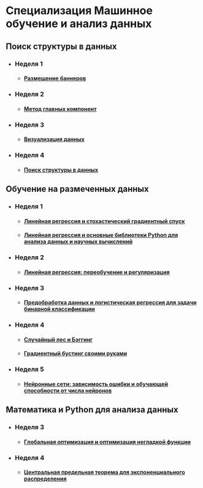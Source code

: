 # Специализация Машинное обучение и анализ данных

## Поиск структуры в данных

* ### Неделя 1
  * #### [Размещение баннеров](https://github.com/alimar05/Machine_learning_and_data_analysis/blob/master/Поиск%20структуры%20в%20данных/Неделя%201/Подробнее%20о%20методах%20кластеризации/Размещение%20баннеров.ipynb)

* ### Неделя 2
  * #### [Метод главных компонент](https://github.com/alimar05/Machine_learning_and_data_analysis/blob/master/Поиск%20структуры%20в%20данных/Неделя%202/Метод%20главных%20компонент/PCA.ipynb)

* ### Неделя 3
  * #### [Визуализация данных](https://github.com/alimar05/Machine_learning_and_data_analysis/blob/master/Поиск%20структуры%20в%20данных/Неделя%203/Визуализация%20данных/VisualizationPeerReview.ipynb)
  
* ### Неделя 4
  * #### [Поиск структуры в данных](https://github.com/alimar05/Machine_learning_and_data_analysis/blob/master/Поиск%20структуры%20в%20данных/Неделя%204/Тематическое%20моделирование/edit_CookingLDA_PA_Coursera.ipynb)

## Обучение на размеченных данных

* ### Неделя 1
  * #### [Линейная регрессия и стохастический градиентный спуск](https://github.com/alimar05/Machine_learning_and_data_analysis/blob/master/Обучение%20на%20размеченных%20данных/Неделя%201/Линейные%20модели/PA_linreg_stochastic_grad_descent.ipynb)
  * #### [Линейная регрессия и основные библиотеки Python для анализа данных и научных вычислений](https://github.com/alimar05/Machine_learning_and_data_analysis/blob/master/Обучение%20на%20размеченных%20данных/Неделя%201/Линейные%20модели/peer_review_linreg_height_weight.ipynb)

* ### Неделя 2
  * #### [Линейная регрессия: переобучение и регуляризация](https://github.com/alimar05/Machine_learning_and_data_analysis/blob/master/Обучение%20на%20размеченных%20данных/Неделя%202/Бибилиотека%20scikit-learn.%20Введение/OverfittingTask.ipynb)
  
* ### Неделя 3
  * #### [Предобработка данных и логистическая регрессия для задачи бинарной классификации](https://github.com/alimar05/Machine_learning_and_data_analysis/blob/master/Обучение%20на%20размеченных%20данных/Неделя%203/Библиотека%20scikit-learn.%20Продолжение/Preprocessing_LR_Cour.ipynb)

* ### Неделя 4
  * #### [Случайный лес и Бэггинг](https://github.com/alimar05/Machine_learning_and_data_analysis/blob/master/Обучение%20на%20размеченных%20данных/Неделя%204/Случайные%20леса/Bagging_and_random_forest.ipynb)
  * #### [Градиентный бустинг своими руками](https://github.com/alimar05/Machine_learning_and_data_analysis/blob/master/Обучение%20на%20размеченных%20данных/Неделя%204/Градиентный%20бустинг/grad_boosting.ipynb)
  
* ### Неделя 5
  * #### [Нейронные сети: зависимость ошибки и обучающей способности от числа нейронов](https://github.com/alimar05/Machine_learning_and_data_analysis/blob/master/Обучение%20на%20размеченных%20данных/Неделя%205/Нейронные%20сети/task_nn.ipynb)

## Математика и Python для анализа данных

* ### Неделя 3
  * #### [Глобальная оптимизация и оптимизация негладкой функции](https://github.com/alimar05/Machine_learning_and_data_analysis/blob/master/Математика%20и%20Python%20для%20анализа%20данных/Неделя%203/Оптимизация%20негладких%20функций/Глобальная%20оптимизация%20и%20оптимизация%20негладкой%20функции.ipynb)

* ### Неделя 4
  * #### [Центральная предельная теорема для экспоненциального распределения](https://github.com/alimar05/Machine_learning_and_data_analysis/blob/master/Математика%20и%20Python%20для%20анализа%20данных/Неделя%204/Статистики/Задание.ipynb)

